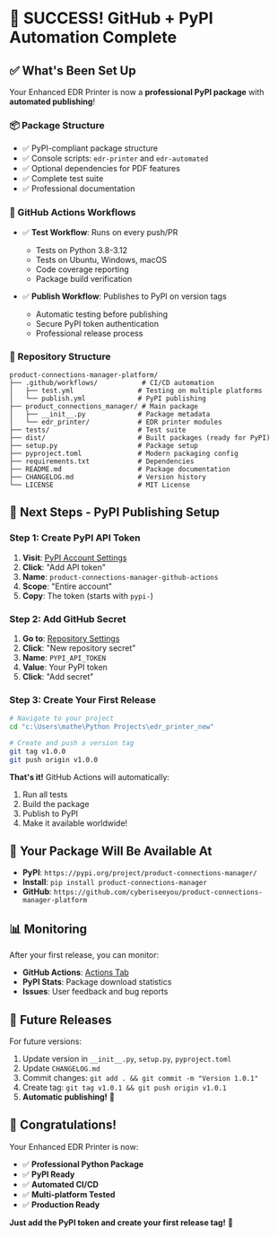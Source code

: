 # 🎉 SUCCESS! GitHub + PyPI Automation Complete

## ✅ What's Been Set Up

Your Enhanced EDR Printer is now a **professional PyPI package** with **automated publishing**!

### 📦 Package Structure
- ✅ PyPI-compliant package structure
- ✅ Console scripts: `edr-printer` and `edr-automated`
- ✅ Optional dependencies for PDF features
- ✅ Complete test suite
- ✅ Professional documentation

### 🚀 GitHub Actions Workflows
- ✅ **Test Workflow**: Runs on every push/PR
  - Tests on Python 3.8-3.12
  - Tests on Ubuntu, Windows, macOS
  - Code coverage reporting
  - Package build verification

- ✅ **Publish Workflow**: Publishes to PyPI on version tags
  - Automatic testing before publishing
  - Secure PyPI token authentication
  - Professional release process

### 📁 Repository Structure
```
product-connections-manager-platform/
├── .github/workflows/           # CI/CD automation
│   ├── test.yml                # Testing on multiple platforms
│   └── publish.yml             # PyPI publishing
├── product_connections_manager/ # Main package
│   ├── __init__.py             # Package metadata
│   └── edr_printer/            # EDR printer modules
├── tests/                      # Test suite
├── dist/                       # Built packages (ready for PyPI)
├── setup.py                    # Package setup
├── pyproject.toml              # Modern packaging config
├── requirements.txt            # Dependencies
├── README.md                   # Package documentation
├── CHANGELOG.md                # Version history
└── LICENSE                     # MIT License
```

## 🔧 Next Steps - PyPI Publishing Setup

### Step 1: Create PyPI API Token
1. **Visit**: [PyPI Account Settings](https://pypi.org/manage/account/#api-tokens)
2. **Click**: "Add API token"
3. **Name**: `product-connections-manager-github-actions`
4. **Scope**: "Entire account"
5. **Copy**: The token (starts with `pypi-`)

### Step 2: Add GitHub Secret
1. **Go to**: [Repository Settings](https://github.com/cyberiseeyou/product-connections-manager-platform/settings/secrets/actions)
2. **Click**: "New repository secret"
3. **Name**: `PYPI_API_TOKEN`
4. **Value**: Your PyPI token
5. **Click**: "Add secret"

### Step 3: Create Your First Release
```bash
# Navigate to your project
cd "c:\Users\mathe\Python Projects\edr_printer_new"

# Create and push a version tag
git tag v1.0.0
git push origin v1.0.0
```

**That's it!** GitHub Actions will automatically:
1. Run all tests
2. Build the package
3. Publish to PyPI
4. Make it available worldwide!

## 🎯 Your Package Will Be Available At

- **PyPI**: `https://pypi.org/project/product-connections-manager/`
- **Install**: `pip install product-connections-manager`
- **GitHub**: `https://github.com/cyberiseeyou/product-connections-manager-platform`

## 📊 Monitoring

After your first release, you can monitor:
- **GitHub Actions**: [Actions Tab](https://github.com/cyberiseeyou/product-connections-manager-platform/actions)
- **PyPI Stats**: Package download statistics
- **Issues**: User feedback and bug reports

## 🔄 Future Releases

For future versions:
1. Update version in `__init__.py`, `setup.py`, `pyproject.toml`
2. Update `CHANGELOG.md`
3. Commit changes: `git add . && git commit -m "Version 1.0.1"`
4. Create tag: `git tag v1.0.1 && git push origin v1.0.1`
5. **Automatic publishing!** 🚀

## 🎊 Congratulations!

Your Enhanced EDR Printer is now:
- ✅ **Professional Python Package**
- ✅ **PyPI Ready**
- ✅ **Automated CI/CD**
- ✅ **Multi-platform Tested**
- ✅ **Production Ready**

**Just add the PyPI token and create your first release tag!** 🎉

